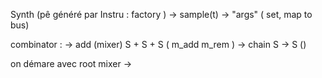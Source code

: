 



Synth (pê généré par Instru : factory )
   -> sample(t)
   -> "args" ( set, map to bus)


combinator :
  -> add (mixer)  S + S + S  ( m_add m_rem )
  -> chain    S -> S         ()



on démare avec root mixer -> 
